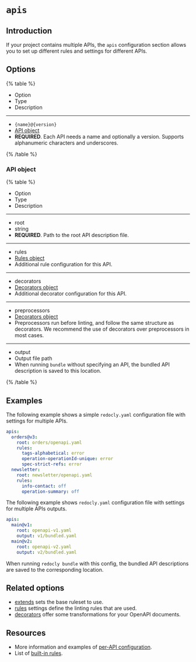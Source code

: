 # `apis`

## Introduction

If your project contains multiple APIs, the `apis` configuration section allows you to set up different rules and settings for different APIs.

## Options

{% table %}

- Option
- Type
- Description

---

- `{name}@{version}`
- [API object](#api-object)
- **REQUIRED**. Each API needs a name and optionally a version. Supports alphanumeric characters and underscores.

{% /table %}

### API object

{% table %}

- Option
- Type
- Description

---

- root
- string
- **REQUIRED**. Path to the root API description file.

---

- rules
- [Rules object](./rules.md)
- Additional rule configuration for this API.

---

- decorators
- [Decorators object](./decorators.md)
- Additional decorator configuration for this API.

---

- preprocessors
- [Decorators object](./decorators.md)
- Preprocessors run before linting, and follow the same structure as decorators. We recommend the use of decorators over preprocessors in most cases.

---

- output
- Output file path
- When running `bundle` without specifying an API, the bundled API description is saved to this location.

{% /table %}

## Examples

The following example shows a simple `redocly.yaml` configuration file with settings for multiple APIs.

```yaml
apis:
  orders@v3:
    root: orders/openapi.yaml
    rules:
      tags-alphabetical: error
      operation-operationId-unique: error
      spec-strict-refs: error
  newsletter:
    root: newsletter/openapi.yaml
    rules:
      info-contact: off
      operation-summary: off
```

The following example shows `redocly.yaml` configuration file with settings for multiple APIs outputs.

```yaml
apis:
  main@v1:
    root: openapi-v1.yaml
    output: v1/bundled.yaml
  main@v2:
    root: openapi-v2.yaml
    output: v2/bundled.yaml
```

When running `redocly bundle` with this config, the bundled API descriptions are saved to the corresponding location.

## Related options

- [extends](./extends.md) sets the base ruleset to use.
- [rules](./rules.md) settings define the linting rules that are used.
- [decorators](./decorators.md) offer some transformations for your OpenAPI documents.

## Resources

- More information and examples of [per-API configuration](../apis.md).
- List of [built-in rules](../../rules/built-in-rules.md).
